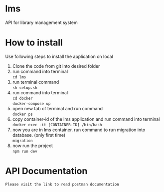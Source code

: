 # lms
API for library management system

# How to install
Use following steps to install the application on local
1. Clone the code from git into desired folder
2. run command into terminal\
    ```cd lms```
3. run terminal command\
    ```sh setup.sh```
4. run command into terminal\
    ```cd docker```\
    ```docker-compose up```
5. open new tab of terminal and run command\
    ```docker ps```
6. copy container-id of the lms application and run command into terminal\
    ```docker exec -it [CONTAINER-ID] /bin/bash```
7. now you are in lms container. run command to run migration into database. (only first time)\
    ```migration```
8. now run the project\
    ```npm run dev```

# API Documentation
    Please visit the link to read postman documentation
    